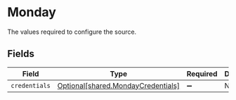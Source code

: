 # Monday

The values required to configure the source.


## Fields

| Field                                                                              | Type                                                                               | Required                                                                           | Description                                                                        |
| ---------------------------------------------------------------------------------- | ---------------------------------------------------------------------------------- | ---------------------------------------------------------------------------------- | ---------------------------------------------------------------------------------- |
| `credentials`                                                                      | [Optional[shared.MondayCredentials]](undefined/models/shared/mondaycredentials.md) | :heavy_minus_sign:                                                                 | N/A                                                                                |